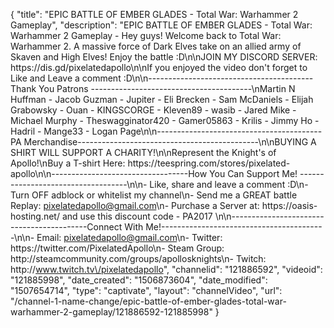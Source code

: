 {
    "title": "EPIC BATTLE OF EMBER GLADES - Total War: Warhammer 2 Gameplay",
    "description": "EPIC BATTLE OF EMBER GLADES - Total War: Warhammer 2 Gameplay - Hey guys! Welcome back to Total War: Warhammer 2. A massive force of Dark Elves take on an allied army of Skaven and High Elves! Enjoy the battle :D\n\nJOIN MY DISCORD SERVER: https:\/\/dis.gd\/pixelatedapollo\n\nIf you enjoyed the video don't forget to Like and Leave a comment :D\n\n-----------------------------------------Thank You Patrons ----------------------------------------\nMartin N Huffman - Jacob Guzman - Jupiter - Eli Brecken - Sam McDaniels - Elijah Grabowsky - Ouan - KINGSCORGE - Kleven89 - wasib - Jared Mike - Michael Murphy - Theswagginator420 - Gamer05863 - Krilis - Jimmy Ho - Hadril -  Mange33 - Logan Page\n\n-----------------------------------------PA Merchandise---------------------------------------------\n\nBUYING A SHIRT WILL SUPPORT A CHARITY!\n\nRepresent the Knight's of Apollo!\nBuy a T-shirt Here: https:\/\/teespring.com\/stores\/pixelated-apollo\n\n----------------------------------How You Can Support Me! -----------------------------------\n\n- Like, share and leave a comment :D\n- Turn OFF adblock or whitelist my channel\n- Send me a GREAT battle Replay: pixelatedapollo@gmail.com\n- Purchase a Server at: https:\/\/oasis-hosting.net\/ and use this discount code - PA2017 \n\n------------------------------------------Connect With Me!-----------------------------------------\n\n- Email: pixelatedapollo@gmail.com\n- Twitter: https:\/\/twitter.com\/PixelatedApollo\n- Steam Group:  http:\/\/steamcommunity.com\/groups\/apollosknights\n- Twitch: http:\/\/www.twitch.tv\/pixelatedapollo",
    "channelid": "121886592",
    "videoid": "121885998",
    "date_created": "1506873604",
    "date_modified": "1507654714",
    "type": "captivate",
    "layout": "channelVideo",
    "url": "\/channel-1-name-change\/epic-battle-of-ember-glades-total-war-warhammer-2-gameplay\/121886592-121885998"
}